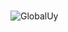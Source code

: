 #
![GlobalUy](https://assets-global.website-files.com/64dd160deed92380cea02415/65328975aa38e84d8eca855e_Logo_Global_Horizontal--white.svg)
#
